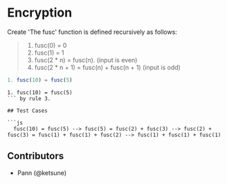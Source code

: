 # Encryption

Create 'The fusc' function is defined recursively as follows:

> 1. fusc(0) = 0
> 2. fusc(1) = 1
> 3. fusc(2 * n) = fusc(n). (input is even)
> 4. fusc(2 * n + 1) = fusc(n) + fusc(n + 1) (input is odd)

```js
1. fusc(10) = fusc(5)
```

```
1. fusc(10) = fusc(5)
``` by rule 3.

## Test Cases

```js
  fusc(10) = fusc(5) --> fusc(5) = fusc(2) + fusc(3) --> fusc(2) + fusc(3) = fusc(1) + fusc(1) + fusc(2) --> fusc(1) + fusc(1) + fusc(1)
```

## Contributors

- Pann (@ketsune)
